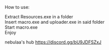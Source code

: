 How to use:  

Extract Resources.exe in a folder  
Insert macro.exe and uploader.exe in said folder  
Start macro.exe  
Enjoy  

nebulaa's hub https://discord.gg/bU9JDFSZxJ
